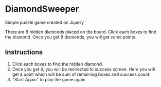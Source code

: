 # DiamondSweeper

Simple puzzle game created on Jquery

There are 8 hidden diamonds placed on the board. Click each boxes to find the diamond. Once you get 8 diamonds, you will get some points..

## Instructions

1. Click each boxes to find the hidden diamond.
2. Once you get 8, you will be redirected to success screen. Here you will get a point which will be sum of remaining boxes and success count.
3. "Start Again" to play the game again.